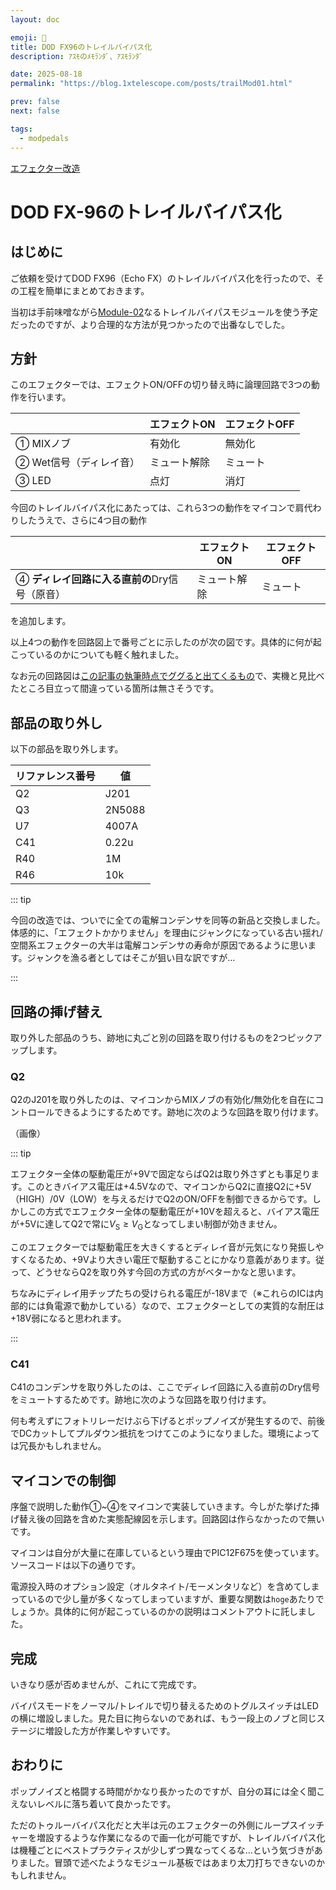 ```yaml
---
layout: doc

emoji: 🔨
title: DOD FX96のトレイルバイパス化
description: ｱｽﾓのﾒﾓﾗﾝﾀﾞ、ｱｽﾓﾗﾝﾀﾞ

date: 2025-08-18
permalink: "https://blog.1xtelescope.com/posts/trailMod01.html"

prev: false
next: false

tags:
  - modpedals
---
```


[エフェクター改造](../tags/modpedals)

# DOD FX-96のトレイルバイパス化

## はじめに

ご依頼を受けてDOD FX96（Echo FX）のトレイルバイパス化を行ったので、その工程を簡単にまとめておきます。

当初は手前味噌ながら[Module-02](https://x.com/asumo_1xts/status/1931595236322463905)なるトレイルバイパスモジュールを使う予定だったのですが、より合理的な方法が見つかったので出番なしでした。

## 方針

このエフェクターでは、エフェクトON/OFFの切り替え時に論理回路で3つの動作を行います。

|  | エフェクトON | エフェクトOFF |
| ---- | ---- | ---- |
| ① MIXノブ | 有効化 | 無効化 |
| ② Wet信号（ディレイ音） | ミュート解除 | ミュート |
| ③ LED | 点灯 | 消灯 |

今回のトレイルバイパス化にあたっては、これら3つの動作をマイコンで肩代わりしたうえで、さらに4つ目の動作

|  | エフェクトON | エフェクトOFF |
| ---- | ---- | ---- |
| ④ **ディレイ回路に入る直前の**Dry信号（原音） | ミュート解除 | ミュート |

を追加します。

以上4つの動作を回路図上で番号ごとに示したのが次の図です。具体的に何が起こっているのかについても軽く触れました。

なお元の回路図は[この記事の執筆時点でググると出てくるもの](https://experimentalistsanonymous.com/diy/Schematics/Delay%20Echo%20and%20Samplers/DOD%20FX96.pdf)で、実機と見比べたところ目立って間違っている箇所は無さそうです。

## 部品の取り外し

以下の部品を取り外します。

| リファレンス番号 | 値 |
| ---- | ---- |
| Q2 | J201 |
| Q3 | 2N5088 |
| U7 | 4007A |
| C41 | 0.22u |
| R40 | 1M |
| R46 | 10k |

::: tip

今回の改造では、ついでに全ての電解コンデンサを同等の新品と交換しました。体感的に、「エフェクトかかりません」を理由にジャンクになっている古い揺れ/空間系エフェクターの大半は電解コンデンサの寿命が原因であるように思います。ジャンクを漁る者としてはそこが狙い目な訳ですが…

:::

## 回路の挿げ替え

取り外した部品のうち、跡地に丸ごと別の回路を取り付けるものを2つピックアップします。

### Q2

Q2のJ201を取り外したのは、マイコンからMIXノブの有効化/無効化を自在にコントロールできるようにするためです。跡地に次のような回路を取り付けます。

（画像）

::: tip

エフェクター全体の駆動電圧が+9Vで固定ならばQ2は取り外さずとも事足ります。このときバイアス電圧は+4.5Vなので、マイコンからQ2に直接Q2に+5V（HIGH）/0V（LOW）を与えるだけでQ2のON/OFFを制御できるからです。しかしこの方式でエフェクター全体の駆動電圧が+10Vを超えると、バイアス電圧が+5Vに達してQ2で常に$V_\mathrm{S}\geq V_\mathrm{G}$となってしまい制御が効きません。

このエフェクターでは駆動電圧を大きくするとディレイ音が元気になり発振しやすくなるため、+9Vより大きい電圧で駆動することにかなり意義があります。従って、どうせならQ2を取り外す今回の方式の方がベターかなと思います。

ちなみにディレイ用チップたちの受けられる電圧が-18Vまで（※これらのICは内部的には負電源で動かしている）なので、エフェクターとしての実質的な耐圧は+18V弱になると思われます。

:::

### C41

C41のコンデンサを取り外したのは、ここでディレイ回路に入る直前のDry信号をミュートするためです。跡地に次のような回路を取り付けます。

何も考えずにフォトリレーだけぶら下げるとポップノイズが発生するので、前後でDCカットしてプルダウン抵抗をつけてこのようになりました。環境によっては冗長かもしれません。

## マイコンでの制御

序盤で説明した動作①~④をマイコンで実装していきます。今しがた挙げた挿げ替え後の回路を含めた実態配線図を示します。回路図は作らなかったので無いです。

マイコンは自分が大量に在庫しているという理由でPIC12F675を使っています。ソースコードは以下の通りです。

電源投入時のオプション設定（オルタネイト/モーメンタリなど）を含めてしまっているので少し量が多くなってしまっていますが、重要な関数は`hoge`あたりでしょうか。具体的に何が起こっているのかの説明はコメントアウトに託しました。

## 完成

いきなり感が否めませんが、これにて完成です。

バイパスモードをノーマル/トレイルで切り替えるためのトグルスイッチはLEDの横に増設しました。見た目に拘らないのであれば、もう一段上のノブと同じステージに増設した方が作業しやすいです。

## おわりに

ポップノイズと格闘する時間がかなり長かったのですが、自分の耳には全く聞こえないレベルに落ち着いて良かったです。

ただのトゥルーバイパス化だと大半は元のエフェクターの外側にループスイッチャーを増設するような作業になるので画一化が可能ですが、トレイルバイパス化は機種ごとにベストプラクティスが少しずつ異なってくるな…という気づきがありました。冒頭で述べたようなモジュール基板ではあまり太刀打ちできないのかもしれません。

